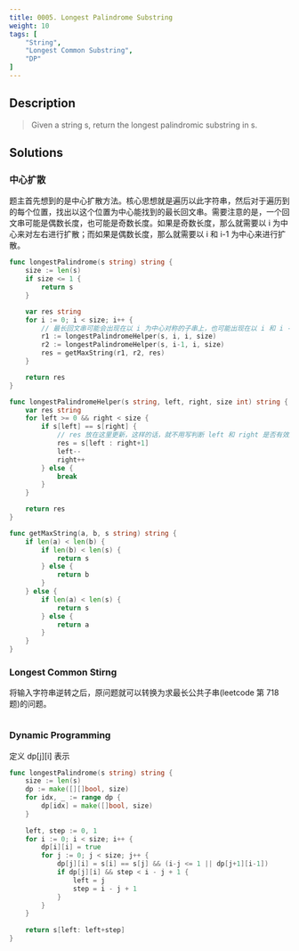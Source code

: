 ```yaml
---
title: 0005. Longest Palindrome Substring
weight: 10
tags: [
	"String",
	"Longest Common Substring",
	"DP"
]
---
```

## Description
> Given a string s, return the longest palindromic substring in s.

## Solutions
### 中心扩散
题主首先想到的是中心扩散方法。核心思想就是遍历以此字符串，然后对于遍历到的每个位置，找出以这个位置为中心能找到的最长回文串。需要注意的是，一个回文串可能是偶数长度，也可能是奇数长度。如果是奇数长度，那么就需要以 i 为中心来对左右进行扩散；而如果是偶数长度，那么就需要以 i 和 i-1 为中心来进行扩散。
```go
func longestPalindrome(s string) string {
	size := len(s)
	if size <= 1 {
		return s
	}

	var res string
	for i := 0; i < size; i++ {
        // 最长回文串可能会出现在以 i 为中心对称的子串上，也可能出现在以 i 和 i - 1 为中心的子串上 
		r1 := longestPalindromeHelper(s, i, i, size)
		r2 := longestPalindromeHelper(s, i-1, i, size)
		res = getMaxString(r1, r2, res)
	}

	return res
}

func longestPalindromeHelper(s string, left, right, size int) string {
	var res string
	for left >= 0 && right < size {
		if s[left] == s[right] {
            // res 放在这里更新，这样的话，就不用写判断 left 和 right 是否有效的逻辑了
			res = s[left : right+1]
			left--
			right++
		} else {
			break
		}
	}

	return res
}

func getMaxString(a, b, s string) string {
	if len(a) < len(b) {
		if len(b) < len(s) {
			return s
		} else {
			return b
		}
	} else {
		if len(a) < len(s) {
			return s
		} else {
			return a
		}
	}
}
```

### Longest Common Stirng
将输入字符串逆转之后，原问题就可以转换为求最长公共子串(leetcode 第 718 题)的问题。
```go
```

### Dynamic Programming
定义 dp[j][i] 表示
```go
func longestPalindrome(s string) string {
	size := len(s)
    dp := make([][]bool, size)
    for idx, _ := range dp {
        dp[idx] = make([]bool, size)
    }
    
    left, step := 0, 1
    for i := 0; i < size; i++ {
        dp[i][i] = true
        for j := 0; j < size; j++ {
            dp[j][i] = s[i] == s[j] && (i-j <= 1 || dp[j+1][i-1])
            if dp[j][i] && step < i - j + 1 {
                left = j
                step = i - j + 1
            }
        }
    }
    
    return s[left: left+step]
}
```
